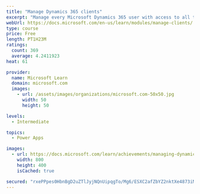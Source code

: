 ```yaml
---
title: "Manage Dynamics 365 clients"
excerpt: "Manage every Microsoft Dynamics 365 user with access to all the functionality and data included on their solution through a client. Let's focus on the pros and cons of every client and best practices when deploying these clients."
webUrl: https://docs.microsoft.com/en-us/learn/modules/manage-clients/
type: course
price: Free
length: PT1H23M
ratings:
  count: 369
  average: 4.2411923
heat: 61

provider:
  name: Microsoft Learn
  domain: microsoft.com
  images:
    - url: /assets/images/organizations/microsoft.com-50x50.jpg
      width: 50
      height: 50

levels:
  - Intermediate

topics:
  - Power Apps

images:
  - url: https://docs.microsoft.com/learn/achievements/managing-dynamics-365-clients-social.png
    width: 800
    height: 400
    isCached: true

secured: "rxePPpes0HbnBgD2uZTlJyjNQnUipqgTo/Mg6/ESXC2afZbYZ2nktXe4873iMeCBF2KngMLZgkAEdo6ObtlD3iXeNJpTjnDL84C52XRdxMgWbjT8YGZvCRS8kyZVqCX0AyAvJ11KkJ4FNAlpNx1eY/90rPDh49VoQ/DpyyfSbSa2H+ek4MeafxRWTNsIti5vFSTbcWVwwFbnZYBjEEpYSeldDySwQIDvRVj2Qx5HLMlMQFXvqkh5weY96wN58oEW95dmaefxaEAt2ltcE7f61zAwOzJ2/mVtfPo4fUGs47UBIAf6tW7DNMo+qD9gK74xWoXzjPdvCPj8igBe/qr1hrGgSI5Gp+4nzfqnF/xunrbTivic+4ftO4w7HTKXByp69IcS46cDNDSnGxYNDuCDVA==;U/SEsuJ6XaTcFbwSszMBfg=="
---
```



